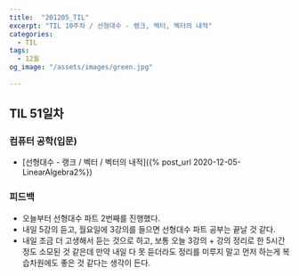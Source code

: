 ```yaml
---
title:  "201205_TIL"
excerpt: "TIL 10주차 / 선형대수 - 랭크, 벡터, 벡터의 내적"
categories:
  - TIL
tags:
  - 12월
og_image: "/assets/images/green.jpg"
  
---
```

## TIL 51일차

### 컴퓨터 공학(입문)
- [선형대수 - 랭크 / 벡터 / 벡터의 내적]({% post_url 2020-12-05-LinearAlgebra2%})


### 피드백
- 오늘부터 선형대수 파트 2번째를 진행했다.
- 내일 5강의 듣고, 월요일에 3강의를 들으면 선형대수 파트 공부는 끝날 것 같다.
- 내일 조금 더 고생해서 듣는 것으로 하고, 보통 오늘 3강의 + 강의 정리로 한 5시간 정도 소모된 것 같은데 만약 내일 다 못 듣더라도 정리를 미루지 말고 먼저 하는게 복습차원에도 좋은 것 같다는 생각이 든다.
